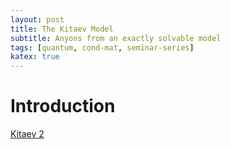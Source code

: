 ```yaml
---
layout: post
title: The Kitaev Model
subtitle: Anyons from an exactly solvable model
tags: [quantum, cond-mat, seminar-series]
katex: true
---
```



# Introduction

[Kitaev 2](../pdf/Kitaev-2.pdf)
